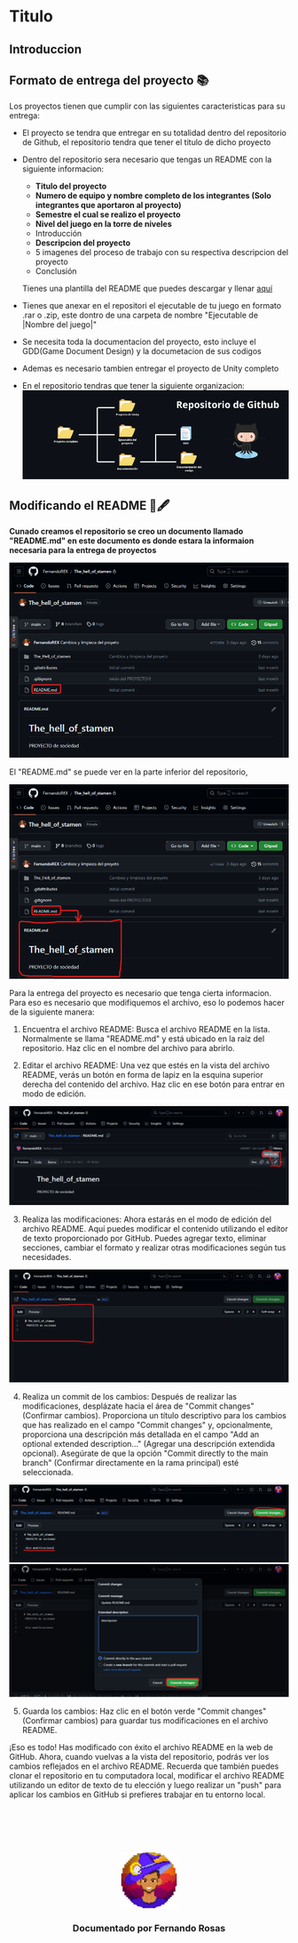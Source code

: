 # Titulo

## Introduccion

## Formato de entrega del proyecto 📚

Los proyectos tienen que cumplir con las siguientes caracteristicas para su entrega:

* El proyecto se tendra que entregar en su totalidad dentro del repositorio de Github, el repositorio tendra que tener el titulo de dicho proyecto

* Dentro del repositorio sera necesario que tengas un README con la siguiente informacion:
    * **Titulo del proyecto**
    * **Numero de equipo y nombre completo de los integrantes (Solo integrantes que aportaron al proyecto)**
    * **Semestre el cual se realizo el proyecto**
    * **Nivel del juego en la torre de niveles**
    * Introducción
    * **Descripcion del proyecto**
    * 5 imagenes del proceso de trabajo con su respectiva descripcion del proyecto
    * Conclusión

    Tienes una plantilla del README que puedes descargar y llenar [aquí](https://github.com/FernandoREX/Documentacion_SODVI/tree/main/Guia%20de%20entrega%20del%20proyecto/Plantilla%20del%20README)

* Tienes que anexar en el repositori el ejecutable de tu juego en formato .rar o .zip, este dontro de una carpeta de nombre "Ejecutable de |Nombre del juego|"

* Se necesita toda la documentacion del proyecto, esto incluye el GDD(Game Document Design) y la documetacion de sus codigos

* Ademas es necesario tambien entregar el proyecto de Unity completo

* En el repositorio tendras que tener la siguiente organizacion:
    ![Imagen del readme](img/img7.png)


## Modificando el README 📖🖋
**Cunado creamos el repositorio se creo un documento llamado "README.md" en este documento es donde estara la informaion necesaria para la entrega de proyectos**

![Imagen del readme](img/img1.png)

El "README.md" se puede ver en la parte inferior del repositorio, 

![Imagen del readme](img/img2.png)

Para la entrega del proyecto es necesario que tenga cierta informacion. Para eso es necesario que modifiquemos el archivo, eso lo podemos hacer de la siguiente manera:

1. Encuentra el archivo README: Busca el archivo README en la lista. Normalmente se llama "README.md" y está ubicado en la raíz del repositorio. Haz clic en el nombre del archivo para abrirlo.

2. Editar el archivo README: Una vez que estés en la vista del archivo README, verás un botón en forma de lapiz en la esquina superior derecha del contenido del archivo. Haz clic en ese botón para entrar en modo de edición.

![Imagen del readme](img/img3.png)

3. Realiza las modificaciones: Ahora estarás en el modo de edición del archivo README. Aquí puedes modificar el contenido utilizando el editor de texto proporcionado por GitHub. Puedes agregar texto, eliminar secciones, cambiar el formato y realizar otras modificaciones según tus necesidades.

![Imagen del readme](img/img4.png)

4. Realiza un commit de los cambios: Después de realizar las modificaciones, desplázate hacia el área de "Commit changes" (Confirmar cambios). Proporciona un título descriptivo para los cambios que has realizado en el campo "Commit changes" y, opcionalmente, proporciona una descripción más detallada en el campo "Add an optional extended description..." (Agregar una descripción extendida opcional). Asegúrate de que la opción "Commit directly to the main branch" (Confirmar directamente en la rama principal) esté seleccionada.

![Imagen del readme](img/img5.png)
![Imagen del readme](img/img6.png)

5. Guarda los cambios: Haz clic en el botón verde "Commit changes" (Confirmar cambios) para guardar tus modificaciones en el archivo README.

¡Eso es todo! Has modificado con éxito el archivo README en la web de GitHub. Ahora, cuando vuelvas a la vista del repositorio, podrás ver los cambios reflejados en el archivo README. Recuerda que también puedes clonar el repositorio en tu computadora local, modificar el archivo README utilizando un editor de texto de tu elección y luego realizar un "push" para aplicar los cambios en GitHub si prefieres trabajar en tu entorno local.

<!-- Cuando entregues tu documentación, por favor, borra todo lo que esté debajo. -->
<div align="center">
<br>
<br>
<br>
<br>
<p align="center">
  <img src="../rexLogo.png" alt="Logo de Fernando Rosas" width="100"/>
</p>
<h3 align="center">Documentado por Fernando Rosas</h3>
</div>
